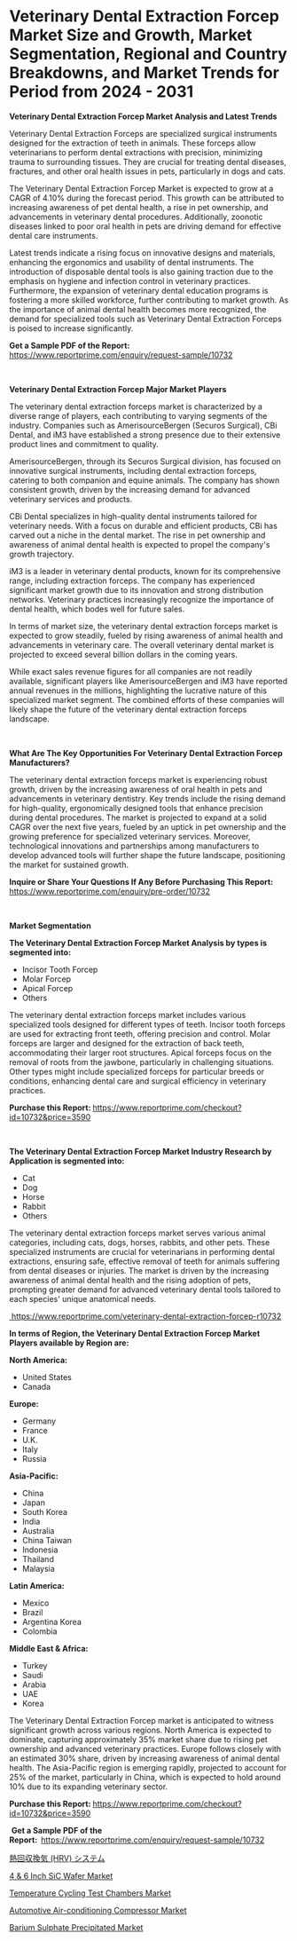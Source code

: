 <p><h1>Veterinary Dental Extraction Forcep Market Size and Growth, Market Segmentation, Regional and Country Breakdowns, and Market Trends for Period from 2024 -  2031</h1></p><p><strong>Veterinary Dental Extraction Forcep Market Analysis and Latest Trends</strong></p>
<p><p>Veterinary Dental Extraction Forceps are specialized surgical instruments designed for the extraction of teeth in animals. These forceps allow veterinarians to perform dental extractions with precision, minimizing trauma to surrounding tissues. They are crucial for treating dental diseases, fractures, and other oral health issues in pets, particularly in dogs and cats.</p><p>The Veterinary Dental Extraction Forcep Market is expected to grow at a CAGR of 4.10% during the forecast period. This growth can be attributed to increasing awareness of pet dental health, a rise in pet ownership, and advancements in veterinary dental procedures. Additionally, zoonotic diseases linked to poor oral health in pets are driving demand for effective dental care instruments.</p><p>Latest trends indicate a rising focus on innovative designs and materials, enhancing the ergonomics and usability of dental instruments. The introduction of disposable dental tools is also gaining traction due to the emphasis on hygiene and infection control in veterinary practices. Furthermore, the expansion of veterinary dental education programs is fostering a more skilled workforce, further contributing to market growth. As the importance of animal dental health becomes more recognized, the demand for specialized tools such as Veterinary Dental Extraction Forceps is poised to increase significantly.</p></p>
<p><strong>Get a Sample PDF of the Report:&nbsp;</strong> <a href="https://www.reportprime.com/enquiry/request-sample/10732">https://www.reportprime.com/enquiry/request-sample/10732</a></p>
<p>&nbsp;</p>
<p><strong>Veterinary Dental Extraction Forcep Major Market Players</strong></p>
<p><p>The veterinary dental extraction forceps market is characterized by a diverse range of players, each contributing to varying segments of the industry. Companies such as AmerisourceBergen (Securos Surgical), CBi Dental, and iM3 have established a strong presence due to their extensive product lines and commitment to quality.</p><p>AmerisourceBergen, through its Securos Surgical division, has focused on innovative surgical instruments, including dental extraction forceps, catering to both companion and equine animals. The company has shown consistent growth, driven by the increasing demand for advanced veterinary services and products.</p><p>CBi Dental specializes in high-quality dental instruments tailored for veterinary needs. With a focus on durable and efficient products, CBi has carved out a niche in the dental market. The rise in pet ownership and awareness of animal dental health is expected to propel the company's growth trajectory.</p><p>iM3 is a leader in veterinary dental products, known for its comprehensive range, including extraction forceps. The company has experienced significant market growth due to its innovation and strong distribution networks. Veterinary practices increasingly recognize the importance of dental health, which bodes well for future sales.</p><p>In terms of market size, the veterinary dental extraction forceps market is expected to grow steadily, fueled by rising awareness of animal health and advancements in veterinary care. The overall veterinary dental market is projected to exceed several billion dollars in the coming years.</p><p>While exact sales revenue figures for all companies are not readily available, significant players like AmerisourceBergen and iM3 have reported annual revenues in the millions, highlighting the lucrative nature of this specialized market segment. The combined efforts of these companies will likely shape the future of the veterinary dental extraction forceps landscape.</p></p>
<p>&nbsp;</p>
<p><strong>What Are The Key Opportunities For Veterinary Dental Extraction Forcep Manufacturers?</strong></p>
<p><p>The veterinary dental extraction forceps market is experiencing robust growth, driven by the increasing awareness of oral health in pets and advancements in veterinary dentistry. Key trends include the rising demand for high-quality, ergonomically designed tools that enhance precision during dental procedures. The market is projected to expand at a solid CAGR over the next five years, fueled by an uptick in pet ownership and the growing preference for specialized veterinary services. Moreover, technological innovations and partnerships among manufacturers to develop advanced tools will further shape the future landscape, positioning the market for sustained growth.</p></p>
<p><strong>Inquire or Share Your Questions If Any Before Purchasing This Report:</strong> <a href="https://www.reportprime.com/enquiry/pre-order/10732">https://www.reportprime.com/enquiry/pre-order/10732</a></p>
<p>&nbsp;</p>
<p><strong>Market Segmentation</strong></p>
<p><strong>The Veterinary Dental Extraction Forcep Market Analysis by types is segmented into:</strong></p>
<p><ul><li>Incisor Tooth Forcep</li><li>Molar Forcep</li><li>Apical Forcep</li><li>Others</li></ul></p>
<p><p>The veterinary dental extraction forceps market includes various specialized tools designed for different types of teeth. Incisor tooth forceps are used for extracting front teeth, offering precision and control. Molar forceps are larger and designed for the extraction of back teeth, accommodating their larger root structures. Apical forceps focus on the removal of roots from the jawbone, particularly in challenging situations. Other types might include specialized forceps for particular breeds or conditions, enhancing dental care and surgical efficiency in veterinary practices.</p></p>
<p><strong>Purchase this Report:&nbsp;</strong><a href="https://www.reportprime.com/checkout?id=10732&price=3590">https://www.reportprime.com/checkout?id=10732&price=3590</a></p>
<p>&nbsp;</p>
<p><strong>The Veterinary Dental Extraction Forcep Market Industry Research by Application is segmented into:</strong></p>
<p><ul><li>Cat</li><li>Dog</li><li>Horse</li><li>Rabbit</li><li>Others</li></ul></p>
<p><p>The veterinary dental extraction forceps market serves various animal categories, including cats, dogs, horses, rabbits, and other pets. These specialized instruments are crucial for veterinarians in performing dental extractions, ensuring safe, effective removal of teeth for animals suffering from dental diseases or injuries. The market is driven by the increasing awareness of animal dental health and the rising adoption of pets, prompting greater demand for advanced veterinary dental tools tailored to each species' unique anatomical needs.</p></p>
<p><a href="https://www.reportprime.com/veterinary-dental-extraction-forcep-r10732">&nbsp;https://www.reportprime.com/veterinary-dental-extraction-forcep-r10732</a></p>
<p><strong>In terms of Region, the Veterinary Dental Extraction Forcep Market Players available by Region are:</strong></p>
<p>
    <p> <strong> North America: </strong>
        <ul>
            <li>United States</li>
            <li>Canada</li>
        </ul>
        </p> 
    <p> <strong> Europe: </strong>
        <ul>
            <li>Germany</li>
            <li>France</li>
            <li>U.K.</li>
            <li>Italy</li>
            <li>Russia</li>
        </ul>
        </p> 
    <p> <strong> Asia-Pacific: </strong>
        <ul>
            <li>China</li>
            <li>Japan</li>
            <li>South Korea</li>
            <li>India</li>
            <li>Australia</li>
            <li>China Taiwan</li>
            <li>Indonesia</li>
            <li>Thailand</li>
            <li>Malaysia</li>
        </ul>
        </p> 
    <p> <strong> Latin America: </strong>
        <ul>
            <li>Mexico</li>
            <li>Brazil</li>
            <li>Argentina Korea</li>
            <li>Colombia</li>
        </ul>
        </p> 
    <p> <strong> Middle East & Africa: </strong>
        <ul>
            <li>Turkey</li>
            <li>Saudi</li>
            <li>Arabia</li>
            <li>UAE</li>
            <li>Korea</li>
        </ul>
    </p>
    </p>
<p><p>The Veterinary Dental Extraction Forcep market is anticipated to witness significant growth across various regions. North America is expected to dominate, capturing approximately 35% market share due to rising pet ownership and advanced veterinary practices. Europe follows closely with an estimated 30% share, driven by increasing awareness of animal dental health. The Asia-Pacific region is emerging rapidly, projected to account for 25% of the market, particularly in China, which is expected to hold around 10% due to its expanding veterinary sector.</p></p>
<p><strong>Purchase this Report: </strong><a href="https://www.reportprime.com/checkout?id=10732&price=3590">https://www.reportprime.com/checkout?id=10732&price=3590</a></p>
<p>&nbsp;<strong>Get a Sample PDF of the Report:&nbsp;&nbsp;</strong><a href="https://www.reportprime.com/enquiry/request-sample/10732">https://www.reportprime.com/enquiry/request-sample/10732</a></p>
<p><strong></strong></p>
<p><p><a href="https://medium.com/@georgeannauce/heat-recovery-ventilation-hrv-system-market-%E3%81%AF-%E3%82%B3%E3%82%B9%E3%83%88%E7%AE%A1%E7%90%86%E3%81%A8%E5%8A%B9%E7%8E%87%E5%90%91%E4%B8%8A%E3%82%92%E5%84%AA%E5%85%88%E3%81%97%E3%81%BE%E3%81%99-%E3%81%95%E3%82%89%E3%81%AB-%E5%A0%B1%E5%91%8A%E6%9B%B8%E3%81%AF%E5%B8%82%E5%A0%B4%E3%81%AE%E9%9C%80%E8%A6%81%E9%9D%A2%E3%81%A8%E4%BE%9B%E7%B5%A6%E9%9D%A2%E3%81%AE%E4%B8%A1%E6%96%B9%E3%82%92%E3%82%AB%E3%83%90%E3%83%BC%E3%81%97%E3%81%A6%E3%81%84%E3%81%BE%E3%81%99-687e2b71324a">熱回収換気 (HRV) システム</a></p><p><a href="https://issuu.com/reportprime-2/docs/4-6-inch-sic-wafer-market-size-2030_add3e38b0a1593">4 & 6 Inch SiC Wafer Market</a></p><p><a href="https://issuu.com/reportprime-2/docs/temperature-cycling-test-chambers-m_5c9964bda26bfa">Temperature Cycling Test Chambers Market</a></p><p><a href="https://medium.com/@andrew.scott4567/the-automotive-air-conditioning-compressor-market-prioritizes-cost-control-and-efficiency-c78088a96b5c">Automotive Air-conditioning Compressor Market</a></p><p><a href="https://www.linkedin.com/pulse/barium-sulphate-precipitated-market-global-insights-sales-khyze?trackingId=eGSWAKKPSSeMyko0FKxEiA%3D%3D">Barium Sulphate Precipitated Market</a></p></p>
